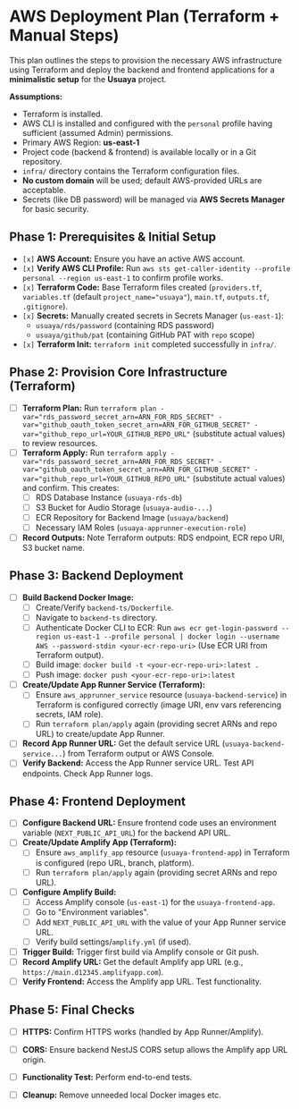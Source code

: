 # AWS Deployment Plan (Terraform + Manual Steps)

This plan outlines the steps to provision the necessary AWS infrastructure using Terraform and deploy the backend and frontend applications for a **minimalistic setup** for the **Usuaya** project.

**Assumptions:**

*   Terraform is installed.
*   AWS CLI is installed and configured with the `personal` profile having sufficient (assumed Admin) permissions.
*   Primary AWS Region: **us-east-1**
*   Project code (backend & frontend) is available locally or in a Git repository.
*   `infra/` directory contains the Terraform configuration files.
*   **No custom domain** will be used; default AWS-provided URLs are acceptable.
*   Secrets (like DB password) will be managed via **AWS Secrets Manager** for basic security.

## Phase 1: Prerequisites & Initial Setup

*   `[x]` **AWS Account:** Ensure you have an active AWS account.
*   `[x]` **Verify AWS CLI Profile:** Run `aws sts get-caller-identity --profile personal --region us-east-1` to confirm profile works.
*   `[x]` **Terraform Code:** Base Terraform files created (`providers.tf`, `variables.tf` (default `project_name="usuaya"`), `main.tf`, `outputs.tf`, `.gitignore`).
*   `[x]` **Secrets:** Manually created secrets in Secrets Manager (`us-east-1`):
    *   `usuaya/rds/password` (containing RDS password)
    *   `usuaya/github/pat` (containing GitHub PAT with `repo` scope)
*   `[x]` **Terraform Init:** `terraform init` completed successfully in `infra/`.

## Phase 2: Provision Core Infrastructure (Terraform)

*   [ ] **Terraform Plan:** Run `terraform plan -var="rds_password_secret_arn=ARN_FOR_RDS_SECRET" -var="github_oauth_token_secret_arn=ARN_FOR_GITHUB_SECRET" -var="github_repo_url=YOUR_GITHUB_REPO_URL"` (substitute actual values) to review resources.
*   [ ] **Terraform Apply:** Run `terraform apply -var="rds_password_secret_arn=ARN_FOR_RDS_SECRET" -var="github_oauth_token_secret_arn=ARN_FOR_GITHUB_SECRET" -var="github_repo_url=YOUR_GITHUB_REPO_URL"` (substitute actual values) and confirm. This creates:
    *   [ ] RDS Database Instance (`usuaya-rds-db`)
    *   [ ] S3 Bucket for Audio Storage (`usuaya-audio-...`)
    *   [ ] ECR Repository for Backend Image (`usuaya/backend`)
    *   [ ] Necessary IAM Roles (`usuaya-apprunner-execution-role`)
*   [ ] **Record Outputs:** Note Terraform outputs: RDS endpoint, ECR repo URI, S3 bucket name.

## Phase 3: Backend Deployment

*   [ ] **Build Backend Docker Image:**
    *   [ ] Create/Verify `backend-ts/Dockerfile`.
    *   [ ] Navigate to `backend-ts` directory.
    *   [ ] Authenticate Docker CLI to ECR: Run `aws ecr get-login-password --region us-east-1 --profile personal | docker login --username AWS --password-stdin <your-ecr-repo-uri>` (Use ECR URI from Terraform output).
    *   [ ] Build image: `docker build -t <your-ecr-repo-uri>:latest .`
    *   [ ] Push image: `docker push <your-ecr-repo-uri>:latest`
*   [ ] **Create/Update App Runner Service (Terraform):**
    *   [ ] Ensure `aws_apprunner_service` resource (`usuaya-backend-service`) in Terraform is configured correctly (image URI, env vars referencing secrets, IAM role).
    *   [ ] Run `terraform plan/apply` again (providing secret ARNs and repo URL) to create/update App Runner.
*   [ ] **Record App Runner URL:** Get the default service URL (`usuaya-backend-service...`) from Terraform output or AWS Console.
*   [ ] **Verify Backend:** Access the App Runner service URL. Test API endpoints. Check App Runner logs.

## Phase 4: Frontend Deployment

*   [ ] **Configure Backend URL:** Ensure frontend code uses an environment variable (`NEXT_PUBLIC_API_URL`) for the backend API URL.
*   [ ] **Create/Update Amplify App (Terraform):**
    *   [ ] Ensure `aws_amplify_app` resource (`usuaya-frontend-app`) in Terraform is configured (repo URL, branch, platform).
    *   [ ] Run `terraform plan/apply` again (providing secret ARNs and repo URL).
*   [ ] **Configure Amplify Build:**
    *   [ ] Access Amplify console (`us-east-1`) for the `usuaya-frontend-app`.
    *   [ ] Go to "Environment variables".
    *   [ ] Add `NEXT_PUBLIC_API_URL` with the value of your App Runner service URL.
    *   [ ] Verify build settings/`amplify.yml` (if used).
*   [ ] **Trigger Build:** Trigger first build via Amplify console or Git push.
*   [ ] **Record Amplify URL:** Get the default Amplify app URL (e.g., `https://main.d12345.amplifyapp.com`).
*   [ ] **Verify Frontend:** Access the Amplify app URL. Test functionality.

## Phase 5: Final Checks

*   [ ] **HTTPS:** Confirm HTTPS works (handled by App Runner/Amplify).
*   [ ] **CORS:** Ensure backend NestJS CORS setup allows the Amplify app URL origin.
*   [ ] **Functionality Test:** Perform end-to-end tests.
*   [ ] **Cleanup:** Remove unneeded local Docker images etc.

